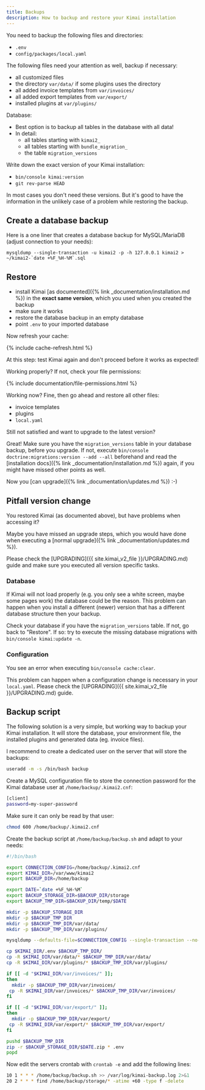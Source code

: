 ```yaml
---
title: Backups
description: How to backup and restore your Kimai installation
---
```


You need to backup the following files and directories:
- `.env`
- `config/packages/local.yaml`

The following files need your attention as well, backup if necessary:
- all customized files
- the directory `var/data/` if some plugins uses the directory
- all added invoice templates from `var/invoices/`
- all added export templates from `var/export/`
- installed plugins at `var/plugins/`

Database:
- Best option is to backup all tables in the database with all data!
- In detail: 
  - all tables starting with `kimai2_` 
  - all tables starting with `bundle_migration_` 
  - the table `migration_versions`

Write down the exact version of your Kimai installation:
- `bin/console kimai:version`
- `git rev-parse HEAD`

In most cases you don't need these versions. 
But it's good to have the information in the unlikely case of a problem while restoring the backup.  

## Create a database backup

Here is a one liner that creates a database backup for MySQL/MariaDB (adjust connection to your needs):

```
mysqldump --single-transaction -u kimai2 -p -h 127.0.0.1 kimai2 > ~/kimai2-`date +%F_%H-%M`.sql
```

## Restore 

- install Kimai [as documented]({% link _documentation/installation.md %}) in the **exact same version**, which you used when you created the backup
- make sure it works
- restore the database backup in an empty database
- point `.env` to your imported database

Now refresh your cache:

{% include cache-refresh.html %}  

At this step: test Kimai again and don't proceed before it works as expected!

Working properly? If not, check your file permissions:

{% include documentation/file-permissions.html %} 

Working now? Fine, then go ahead and restore all other files:

- invoice templates
- plugins
- `local.yaml`

Still not satisfied and want to upgrade to the latest version?

Great! Make sure you have the `migration_versions` table in your database backup, 
before you upgrade. If not, execute `bin/console doctrine:migrations:version --add --all` 
beforehand and read the [installation docs]({% link _documentation/installation.md %}) again, 
if you might have missed other points as well.

Now you [can upgrade]({% link _documentation/updates.md %}) :-)

## Pitfall version change

You restored Kimai (as documented above), but have problems when accessing it?

Maybe you have missed an upgrade steps, which you would have done when executing a [normal upgrade]({% link _documentation/updates.md %}).

Please check the [UPGRADING]({{ site.kimai_v2_file }}/UPGRADING.md) guide and make sure you executed all version specific tasks.

### Database

If Kimai will not load properly (e.g. you only see a white screen, maybe some pages work) the database could be the reason.
This problem can happen when you install a different (newer) version that has a different database structure then your backup.

Check your database if you have the `migration_versions` table. If not, go back to "Restore". 
If so: try to execute the missing database migrations with `bin/console kimai:update -n`.

### Configuration

You see an error when executing `bin/console cache:clear`.

This problem can happen when a configuration change is necessary in your `local.yaml`. 
Please check the [UPGRADING]({{ site.kimai_v2_file }}/UPGRADING.md) guide. 

## Backup script

The following solution is a very simple, but working way to backup your Kimai installation. It will store the database, your environment file, 
the installed plugins and generated data (eg. invoice files).

I recommend to create a dedicated user on the server that will store the backups:
```bash
useradd -m -s /bin/bash backup
```

Create a MySQL configuration file to store the connection password for the Kimai database user at `/home/backup/.kimai2.cnf`:
```bash
[client]
password=my-super-password
```

Make sure it can only be read by that user:
```bash
chmod 600 /home/backup/.kimai2.cnf
```

Create the backup script at `/home/backup/backup.sh` and adapt to your needs:
```bash
#!/bin/bash

export CONNECTION_CONFIG=/home/backup/.kimai2.cnf
export KIMAI_DIR=/var/www/kimai2
export BACKUP_DIR=/home/backup

export DATE=`date +%F_%H-%M`
export BACKUP_STORAGE_DIR=$BACKUP_DIR/storage
export BACKUP_TMP_DIR=$BACKUP_DIR/temp/$DATE

mkdir -p $BACKUP_STORAGE_DIR
mkdir -p $BACKUP_TMP_DIR
mkdir -p $BACKUP_TMP_DIR/var/data/
mkdir -p $BACKUP_TMP_DIR/var/plugins/

mysqldump --defaults-file=$CONNECTION_CONFIG --single-transaction --no-tablespaces -u kimai2 -h 127.0.0.1 kimai2 > $BACKUP_TMP_DIR/kimai2-$DATE.sql

cp $KIMAI_DIR/.env $BACKUP_TMP_DIR/
cp -R $KIMAI_DIR/var/data/* $BACKUP_TMP_DIR/var/data/
cp -R $KIMAI_DIR/var/plugins/* $BACKUP_TMP_DIR/var/plugins/

if [[ -d "$KIMAI_DIR/var/invoices/" ]];
then
  mkdir -p $BACKUP_TMP_DIR/var/invoices/
 cp -R $KIMAI_DIR/var/invoices/* $BACKUP_TMP_DIR/var/invoices/
fi

if [[ -d "$KIMAI_DIR/var/export/" ]];
then
  mkdir -p $BACKUP_TMP_DIR/var/export/
 cp -R $KIMAI_DIR/var/export/* $BACKUP_TMP_DIR/var/export/
fi

pushd $BACKUP_TMP_DIR
zip -r $BACKUP_STORAGE_DIR/$DATE.zip * .env
popd
```

Now edit the servers crontab with `crontab -e` and add the following lines: 

```bash
10 1 * * * /home/backup/backup.sh >> /var/log/kimai-backup.log 2>&1
20 2 * * * find /home/backup/storage/* -atime +60 -type f -delete
```
